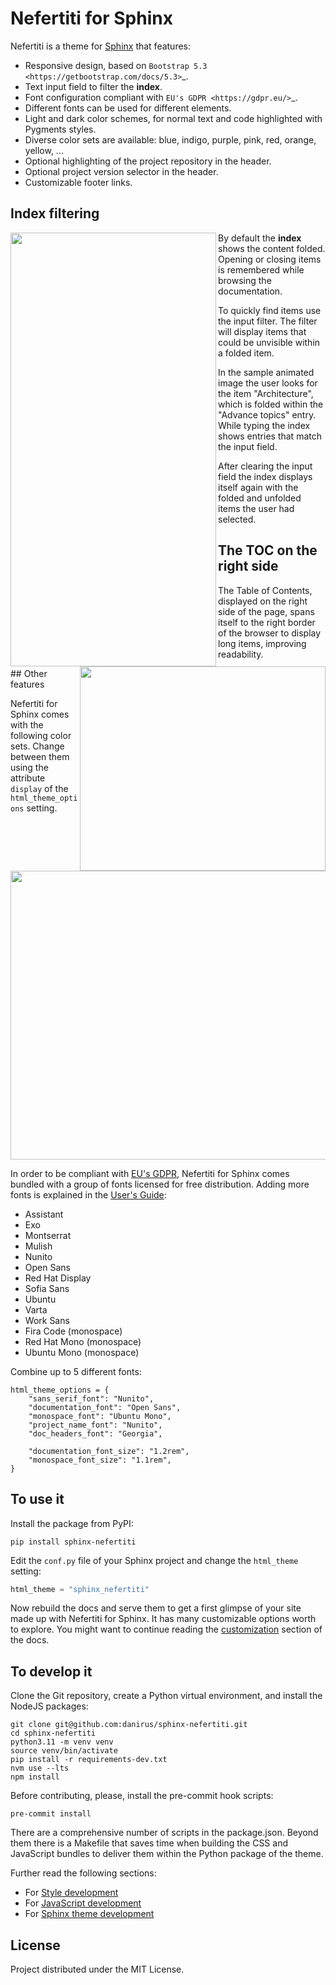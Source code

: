 # Nefertiti for Sphinx

Nefertiti is a theme for [Sphinx](https://www.sphinx-doc.org/en/master/) that features:

* Responsive design, based on `Bootstrap 5.3 <https://getbootstrap.com/docs/5.3>`_.
* Text input field to filter the **index**.
* Font configuration compliant with `EU's GDPR <https://gdpr.eu/>`_.
* Different fonts can be used for different elements.
* Light and dark color schemes, for normal text and code highlighted with Pygments styles.
* Diverse color sets are available: blue, indigo, purple, pink, red, orange, yellow, ...
* Optional highlighting of the project repository in the header.
* Optional project version selector in the header.
* Customizable footer links.

## Index filtering

<img align="left" width="329" height="694" src="docs/build/html/_static/img/index-filtering.gif">

By default the **index** shows the content folded. Opening or closing items is remembered while browsing the documentation.

To quickly find items use the input filter. The filter will display items that could be unvisible within a folded item.

In the sample animated image the user looks for the item "Architecture", which is folded within the "Advance topics" entry. While typing the index shows entries that match the input field.

After clearing the input field the index displays itself again with the folded and unfolded items the user had selected.

##  The TOC on the right side

<img align="right" width="393" height="327" src="docs/build/html/_static/img/toc.png">

The Table of Contents, displayed on the right side of the page, spans itself to the right border of the browser to display long items, improving readability.

## Other features

Nefertiti for Sphinx comes with the following color sets. Change between them using the attribute `display` of the `html_theme_options` setting.

<img align="center" width="768" height="462" src="docs/build/html/_static/img/colorsets.png">

In order to be compliant with [EU's GDPR](https://gdpr.eu/), Nefertiti for Sphinx comes bundled with a group of fonts licensed for free distribution. Adding more fonts is explained in the [User's Guide](https://sphinx-nefertiti.readthedocs.io/en/latest/users-guide/customization/fonts.html#adding-fonts):

* Assistant
* Exo
* Montserrat
* Mulish
* Nunito
* Open Sans
* Red Hat Display
* Sofia Sans
* Ubuntu
* Varta
* Work Sans
* Fira Code (monospace)
* Red Hat Mono (monospace)
* Ubuntu Mono (monospace)

Combine up to 5 different fonts:

    html_theme_options = {
        "sans_serif_font": "Nunito",
        "documentation_font": "Open Sans",
        "monospace_font": "Ubuntu Mono",
        "project_name_font": "Nunito",
        "doc_headers_font": "Georgia",

        "documentation_font_size": "1.2rem",
        "monospace_font_size": "1.1rem",
    }

## To use it

Install the package from PyPI:

```shell
pip install sphinx-nefertiti
```

Edit the `conf.py` file of your Sphinx project and change the `html_theme` setting:

```python
html_theme = "sphinx_nefertiti"
```

Now rebuild the docs and serve them to get a first glimpse of your site made up with Nefertiti for Sphinx. It has many customizable options worth to explore. You might want to continue reading the [customization](https://sphinx-nefertiti.readthedocs.io/en/latest/users-guide/customization/index.html) section of the docs.

## To develop it

Clone the Git repository, create a Python virtual environment, and install the NodeJS packages:

```shell
git clone git@github.com:danirus/sphinx-nefertiti.git
cd sphinx-nefertiti
python3.11 -m venv venv
source venv/bin/activate
pip install -r requirements-dev.txt
nvm use --lts
npm install
```

Before contributing, please, install the pre-commit hook scripts:

```shell
pre-commit install
```

There are a comprehensive number of scripts in the package.json. Beyond them there is a Makefile that saves time when building the CSS and JavaScript bundles to deliver them within the Python package of the theme.

Further read the following sections:

 * For [Style development](https://sphinx-nefertiti.readthedocs.io/en/latest/users-guide/development.html#style-development)
 * For [JavaScript development](https://sphinx-nefertiti.readthedocs.io/en/latest/users-guide/development.html#javascript-development)
 * For [Sphinx theme development](https://sphinx-nefertiti.readthedocs.io/en/latest/users-guide/development.html##python-development)


## License

Project distributed under the MIT License.